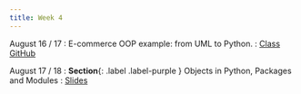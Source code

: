 ```yaml
---
title: Week 4
---
```


August 16 / 17
: E-commerce OOP example: from UML  to Python. 
  : [Class GitHub](https://github.com/jdposada/oop_202230)

August 17 / 18
: **Section**{: .label .label-purple } Objects in Python, Packages and Modules
  : [Slides](*)
